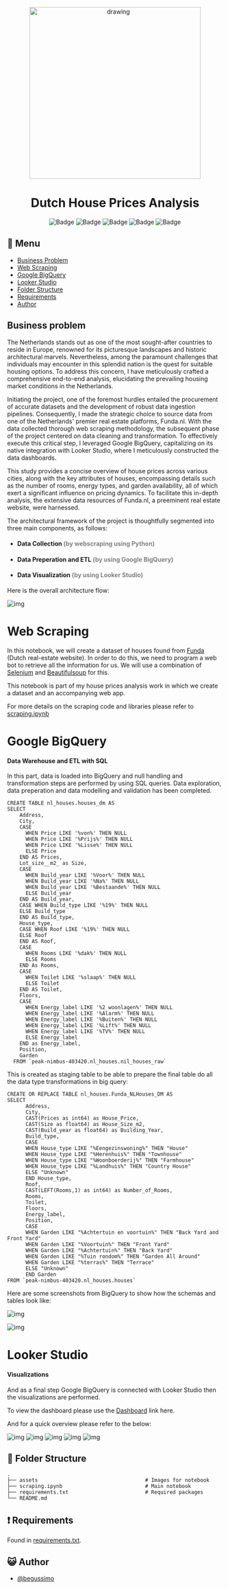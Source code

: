<div align="center">
<img src="assets/DutchHouse.jpeg" alt="drawing" width="400"/> <br />


# Dutch House Prices Analysis 


![Badge](https://img.shields.io/badge/Jupyter-F37626.svg?&style=for-the-badge&logo=Jupyter&logoColor=white)
![Badge](https://img.shields.io/badge/Selenium-43B02A?style=for-the-badge&logo=Selenium&logoColor=white)
![Badge](https://img.shields.io/badge/-BeautifulSoup-informational?style=for-the-badge)
![Badge](https://img.shields.io/badge/Google_BigQuery-8A2BE2?style=for-the-badge&logo=Google%20BigQuery&logoColor=white&color=8A2BE2&cacheSeconds=%234285F4)
![Badge](https://img.shields.io/badge/Looker_Studio-8A2TK2?style=for-the-badge&logo=Looker&logoColor=white&color=%23DE3163&cacheSeconds=%234285F4)

</div>

## :bookmark_tabs: Menu

- [Business Problem](#Business-Problem)
- [Web Scraping](#Web-Scraping)
- [Google BigQuery](#Google-BigQuery)
- [Looker Studio](#Looker-Studio)
- [Folder Structure](#closedbook-results)
- [Requirements](#exclamation-requirements)
- [Author](#smiley_cat-author)

## Business problem


The Netherlands stands out as one of the most sought-after countries to reside in Europe, renowned for its picturesque landscapes and historic architectural marvels. Nevertheless, among the paramount challenges that individuals may encounter in this splendid nation is the quest for suitable housing options. To address this concern, I have meticulously crafted a comprehensive end-to-end analysis, elucidating the prevailing housing market conditions in the Netherlands.

Initiating the project, one of the foremost hurdles entailed the procurement of accurate datasets and the development of robust data ingestion pipelines. Consequently, I made the strategic choice to source data from one of the Netherlands' premier real estate platforms, Funda.nl. With the data collected thorough web scraping methodology, the subsequent phase of the project centered on data cleaning and transformation. To effectively execute this critical step, I leveraged Google BigQuery, capitalizing on its native integration with Looker Studio, where I meticulously constructed the data dashboards.

This study provides a concise overview of house prices across various cities, along with the key attributes of houses, encompassing details such as the number of rooms, energy types, and garden availability, all of which exert a significant influence on pricing dynamics. To facilitate this in-depth analysis, the extensive data resources of Funda.nl, a preeminent real estate website, were harnessed.

The architectural framework of the project is thoughtfully segmented into three main components, as follows:




- #### Data Collection <font color='gray'> (by webscraping using Python) </font>
- #### Data Preperation and ETL <font color='gray'>(by using Google BigQuery) </font>
- #### Data Visualization <font color='gray'>(by using Looker Studio) </font>



Here is the overall architecture flow:


![img](assets/Architecture.png)

# Web Scraping 
In this notebook, we will create a dataset of houses found from [Funda](https://www.funda.nl/) (Dutch real-estate website). In order to do this, we need to program a web bot to retrieve all the information for us. We will use a combination of [Selenium](https://selenium-python.readthedocs.io/) and [Beautifulsoup](https://www.crummy.com/software/BeautifulSoup/bs4/doc/) for this.

This notebook is part of my house prices analysis work in which we create a dataset and an accompanying web app.

For more details on the scraping code and libraries please refer to [scraping.ipynb](/Users/begumkoca/Documents/GitHub/HousePrices__Webscraper/scraping.ipynb)

# Google BigQuery 

#### Data Warehouse and ETL with SQL

In this part, data is loaded into BigQuery and null handling and transformation steps are performed by using SQL queries. Data exploration, data preperation and data modelling and validation has been completed.

```console
CREATE TABLE nl_houses.houses_dm AS
SELECT 
    Address,
    City,
    CASE 
      WHEN Price LIKE '%von%' THEN NULL
      WHEN Price LIKE '%Prijs%' THEN NULL
      WHEN Price LIKE '%Lisse%' THEN NULL
      ELSE Price
    END AS Prices,
    Lot_size__m2_ as Size,
    CASE
      WHEN Build_year LIKE '%Voor%' THEN NULL
      WHEN Build_year LIKE '%Na%' THEN NULL
      WHEN Build_year LIKE '%Bestaande%' THEN NULL
      ELSE Build_year
    END AS Build_year,
    CASE WHEN Build_type LIKE '%19%' THEN NULL
    ELSE Build_type
    END AS Build_type,
    House_type,
    CASE WHEN Roof LIKE '%19%' THEN NULL
    ELSE Roof
    END AS Roof,
    CASE 
      WHEN Rooms LIKE '%dak%' THEN NULL
      ELSE Rooms
    END As Rooms,
    CASE
      WHEN Toilet LIKE '%slaap%' THEN NULL
      ELSE Toilet
    END AS Toilet,
    Floors,
    CASE 
      WHEN Energy_label LIKE '%2 woonlagen%' THEN NULL
      WHEN Energy_label LIKE '%Alarm%' THEN NULL
      WHEN Energy_label LIKE '%Buiten%' THEN NULL
      WHEN Energy_label LIKE '%Lift%' THEN NULL
      WHEN Energy_label LIKE '%TV%' THEN NULL
      ELSE Energy_label
    END as Energy_label,
    Position,
    Garden
  FROM `peak-nimbus-403420.nl_houses.nil_houses_raw`
```


This is created as staging table to be able to prepare the final table do all the data type transformations in big query:



```console
CREATE OR REPLACE TABLE nl_houses.Funda_NLHouses_DM AS
SELECT 
      Address,
      City,
      CAST(Prices as int64) as House_Price,
      CAST(Size as float64) as House_Size_m2,
      CAST(Build_year as float64) as Building_Year,
      Build_type,
      CASE 
      WHEN House_type LIKE "%Eengezinswoning%" THEN "House"
      WHEN House_type LIKE "%Herenhuis%" THEN "Townhouse"
      WHEN House_type LIKE "%Woonboerderij%" THEN "Farmhouse"
      WHEN House_type LIKE "%Landhuis%" THEN "Country House"
      ELSE "Unknown"
      END House_type,
      Roof,
      CAST(LEFT(Rooms,1) as int64) as Number_of_Rooms,
      Rooms,
      Toilet,
      Floors,
      Energy_label,
      Position,
      CASE
      WHEN Garden LIKE "%Achtertuin en voortuin%" THEN "Back Yard and Front Yard"
      WHEN Garden LIKE "%Voortuin%" THEN "Front Yard"
      WHEN Garden LIKE "%Achtertuin%" THEN "Back Yard"
      WHEN Garden LIKE "%Tuin rondom%" THEN "Garden All Around"
      WHEN Garden LIKE "%terras%" THEN "Terrace"
      ELSE "Unknown"
      END Garden
FROM `peak-nimbus-403420.nl_houses.houses` 
```


Here are some screenshots from BigQuery to show how the schemas and tables look like:

![img](assets/Bigquery2.png)

![img](assets/Bigquery1.png)


# Looker Studio 

#### Visualizations

And as a final step Google BigQuery is connected with Looker Studio then the visualizations are performed.

To view the dashboard please use the [Dashboard](https://lookerstudio.google.com/u/0/reporting/9d2a20a9-d89e-4f6e-9f12-8943d33baf5d/page/ukNhD) link here.

And for a quick overview please refer to the below:

![img](assets/Looker1.png)
![img](assets/Looker2.png)
![img](assets/Looker3.png)
![img](assets/Looker4.png)
![img](assets/Looker5.png)




## :open_file_folder: Folder Structure

```
.
├── assets                                   # Images for notebook
├── scraping.ipynb                           # Main notebook
├── requirements.txt                         # Required packages
└── README.md
```

## :exclamation: Requirements

Found in [requirements.txt](/Users/begumkoca/Documents/GitHub/HousePrices__Webscraper/requirements.txt).

## :smiley_cat: Author

- [@begussimo](https://github.com/begussimo)